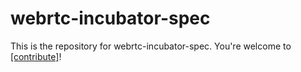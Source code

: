 # webrtc-incubator-spec

This is the repository for webrtc-incubator-spec. You're welcome to
[[contribute]](CONTRIBUTING.md)!

